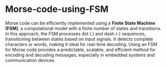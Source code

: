 # Morse-code-using-FSM
Morse code can be efficiently implemented using a **Finite State Machine (FSM)**, a computational model with a finite number of states and transitions. In this approach, the FSM processes dot (.) and dash (-) sequences, transitioning between states based on input signals. It detects complete characters or words, making it ideal for real-time decoding. Using an FSM for Morse code provides a predictable, scalable, and efficient method for encoding and decoding messages, especially in embedded systems and communication devices.
